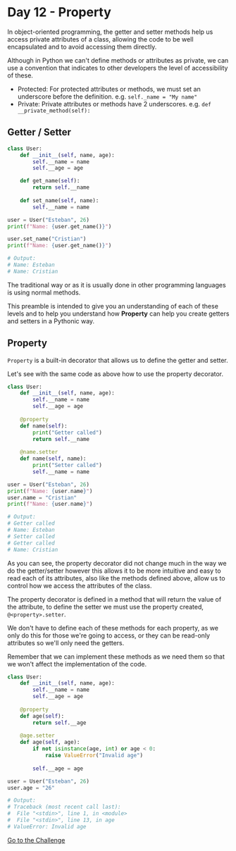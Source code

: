 # Day 12 - Property

In object-oriented programming, the getter and setter methods help us access private attributes of a class, allowing the code to be well encapsulated and to avoid accessing them directly.

Although in Python we can't define methods or attributes as private, we can use a convention that indicates to other developers the level of accessibility of these.

- Protected: For protected attributes or methods, we must set an underscore before the definition. e.g. `self._name = "My name"`
- Private: Private attributes or methods have 2 underscores. e.g. `def __private_method(self):`

## Getter / Setter

```python
class User:
    def __init__(self, name, age):
        self.__name = name
        self.__age = age

    def get_name(self):
        return self.__name
    
    def set_name(self, name):
        self.__name = name

user = User("Esteban", 26)
print(f"Name: {user.get_name()}")

user.set_name("Cristian")
print(f"Name: {user.get_name()}")

# Output:
# Name: Esteban
# Name: Cristian
```

The traditional way or as it is usually done in other programming languages is using normal methods.

This preamble is intended to give you an understanding of each of these levels and to help you understand how **Property** can help you create getters and setters in a Pythonic way.

## Property

`Property` is a built-in decorator that allows us to define the getter and setter.

Let's see with the same code as above how to use the property decorator.

```python
class User:
    def __init__(self, name, age):
        self.__name = name
        self.__age = age
    
    @property
    def name(self):
        print("Getter called")
        return self.__name
    
    @name.setter
    def name(self, name):
        print("Setter called")
        self.__name = name

user = User("Esteban", 26)
print(f"Name: {user.name}")
user.name = "Cristian"
print(f"Name: {user.name}")

# Output:
# Getter called
# Name: Esteban
# Setter called
# Getter called
# Name: Cristian
```

As you can see, the property decorator did not change much in the way we do the getter/setter however this allows it to be more intuitive and easy to read each of its attributes, also like the methods defined above, allow us to control how we access the attributes of the class.

The property decorator is defined in a method that will return the value of the attribute, to define the setter we must use the property created, `@<property>.setter`.

We don't have to define each of these methods for each property, as we only do this for those we're going to access, or they can be read-only attributes so we'll only need the getters.

Remember that we can implement these methods as we need them so that we won't affect the implementation of the code.

```python
class User:
    def __init__(self, name, age):
        self.__name = name
        self.__age = age
    
    @property
    def age(self):
        return self.__age
    
    @age.setter
    def age(self, age):
        if not isinstance(age, int) or age < 0:
            raise ValueError("Invalid age")
    
        self.__age = age

user = User("Esteban", 26)
user.age = "26"

# Output:
# Traceback (most recent call last):
#  File "<stdin>", line 1, in <module>
#  File "<stdin>", line 13, in age
# ValueError: Invalid age
```

[Go to the Challenge](exercise.py)